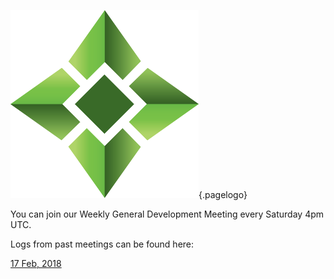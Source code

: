 ![Logo](/uploads/logo.png "Logo"){.pagelogo}
<!-- TITLE: Meetings -->
<!-- SUBTITLE: Ellaism - A stable network with no premine and no dev fees -->

You can join our Weekly General Development Meeting every Saturday 4pm UTC.

Logs from past meetings can be found here:

[17 Feb, 2018](https://github.com/ellaism/meta/blob/master/logs/20180217-dev-meeting.md)